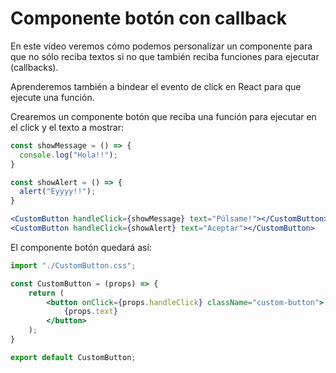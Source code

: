 # Componente botón con callback

En este vídeo veremos cómo podemos personalizar un componente para que no sólo reciba textos si no que también reciba funciones para ejecutar (callbacks).

Aprenderemos también a bindear el evento de click en React para que ejecute una función.

Crearemos un componente botón que reciba una función para ejecutar en el click y el texto a mostrar:

```jsx
const showMessage = () => {
  console.log("Hola!!");
}

const showAlert = () => {
  alert("Eyyyy!!");
}

<CustomButton handleClick={showMessage} text="Púlsame!"></CustomButton>
<CustomButton handleClick={showAlert} text="Aceptar"></CustomButton>
```

El componente botón quedará así:

```jsx
import "./CustomButton.css";

const CustomButton = (props) => {
    return (
        <button onClick={props.handleClick} className="custom-button">
            {props.text}
        </button>
    );
}

export default CustomButton;
```

